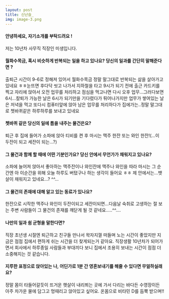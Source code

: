 ```yaml
---
layout: post
title: 신난슬_
img: image-3.png
---
```



#### 안녕하세요, 자기소개를 부탁드려요 !

저는 10년차 사무직 직장인 미생입니다.

#### 월화수목금, 혹시 비슷하게 반복되는 일을 하고 있나요? 당신의 일과를 간단히 말해준다면 ?

출퇴근 시간이 9-6로 정해져 있어서 월화수목금 정말 말그대로 반복되는 삶을 살아가고 있네요 ㅎㅎ눈뜨면 후다닥 씻고 나가서 지하철을 타고 9시가 되기 전에 출근 카드키를 찍고 자리에 앉아서 오전 업무를 처리하고 점심을 먹고나면 다시 오후 업무...그러다보면 6시...칼퇴가 가능한 날은 6시가 되기만을 기다렸다가 튀어나가지만 업무가 쌓여있는 날은 저녁을 먹고 또다시 컴퓨터앞에 앉아 남은 업무를 처리하다가 집에가는..정말 말그대로 쳇바퀴같은 하루하루를 보내고 있네요

#### 쳇바퀴 같은 당신의 일에 틈을 내주는 물건은요?

퇴근 후 집에 들어가 소파에 앉아 티비를 켠 후 마시는 맥주 한잔 또는 와인 한잔!(...이 두잔이 되고 세잔이 되는...?)

#### 그 물건과 함께 할 때에 어떤 기분인가요? 당신 안에서 무언가가 채워지고 있나요?

소파에 늘어져 앉아서 좋아하는 맥주잔이나 와인잔에 맥주나 와인을 따라 마시는 그 순간엔 아 이순간을 위해 오늘 하루도 버텼구나 하는 생각이 들어요 ㅎㅎ 제 안에서는...뱃살이 채워지고 있네요...? ^^...


#### 그 물건의 존재에 대해 알고 있는 동료가 있나요?

한잔으로 시작한 맥주나 와인이 두잔이되고 세잔이되면...다음날 숙취로 고생하는 절 보는 주변 사람들이 그 물건의 존재를 깨닫게 될 것 같네요.....^^....

#### 나만의 일과 쉼 균형을 말한다면?

직장 초년생 시절엔 퇴근하고 친구들 만나서 왁자지껄 떠들며 노는 시간이 좋았지만 지금은 점점 집에서 편하게 쉬는 시간을 더 찾게되는거 같아요. 직장생활 10년차가 되어가면서 회사에서 하루종일 사람들과 부대끼다 보니 집에서 조용히 보내는 시간이 점점 더 소중해지는 것 같습니다.

#### 지루한 표정으로 앉아있는 나, 어딘가로 1분 간 영혼보내기를 해줄 수 있다면 무얼하실래요?

정말 몸이 타들어갈듯이 뜨거운 햇살이 내리쬐는 곳에 가서 다리는 바다든 수영장이든 아주 차가운 물에 담그고 멍때리고 앉아있고 싶어요. 온몸으로 비타민 D를 듬뿍 받으며!!
